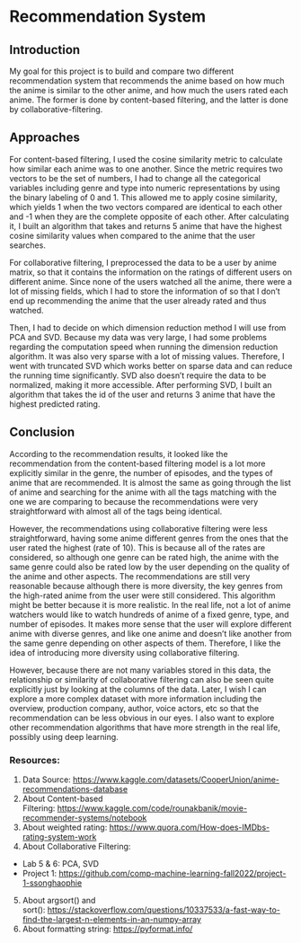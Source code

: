 # Recommendation System

## Introduction

My goal for this project is to build and compare two different recommendation system that recommends the anime based on how much the anime is similar to the other anime, and how much the users rated each anime. The former is done by content-based filtering, and the latter is done by collaborative-filtering.

## Approaches

For content-based filtering, I used the cosine similarity metric to calculate how similar each anime was to one another. Since the metric requires two vectors to be the set of numbers, I had to change all the categorical variables including genre and type into numeric representations by using the binary labeling of 0 and 1. This allowed me to apply cosine similarity, which yields 1 when the two vectors compared are identical to each other and -1 when they are the complete opposite of each other. After calculating it, I built an algorithm that takes and returns 5 anime that have the highest cosine similarity values when compared to the anime that the user searches.

For collaborative filtering, I preprocessed the data to be a user by anime matrix, so that it contains the information on the ratings of different users on different anime. Since none of the users watched all the anime, there were a lot of missing fields, which I had to store the information of so that I don’t end up recommending the anime that the user already rated and thus watched.

Then, I had to decide on which dimension reduction method I will use from PCA and SVD. Because my data was very large, I had some problems regarding the computation speed when running the dimension reduction algorithm. It was also very sparse with a lot of missing values. Therefore, I went with truncated SVD which works better on sparse data and can reduce the running time significantly. SVD also doesn’t require the data to be normalized, making it more accessible. After performing SVD, I built an algorithm that takes the id of the user and returns 3 anime that have the highest predicted rating.  

## Conclusion

According to the recommendation results, it looked like the recommendation from the content-based filtering model is a lot more explicitly similar in the genre, the number of episodes, and the types of anime that are recommended. It is almost the same as going through the list of anime and searching for the anime with all the tags matching with the one we are comparing to because the recommendations were very straightforward with almost all of the tags being identical. 

However, the recommendations using collaborative filtering were less straightforward, having some anime different genres from the ones that the user rated the highest (rate of 10). This is because all of the rates are considered, so although one genre can be rated high, the anime with the same genre could also be rated low by the user depending on the quality of the anime and other aspects. The recommendations are still very reasonable because although there is more diversity, the key genres from the high-rated anime from the user were still considered. This algorithm might be better because it is more realistic. In the real life, not a lot of anime watchers would like to watch hundreds of anime of a fixed genre, type, and number of episodes. It makes more sense that the user will explore different anime with diverse genres, and like one anime and doesn’t like another from the same genre depending on other aspects of them. Therefore, I like the idea of introducing more diversity using collaborative filtering.

However, because there are not many variables stored in this data, the relationship or similarity of collaborative filtering can also be seen quite explicitly just by looking at the columns of the data. Later, I wish I can explore a more complex dataset with more information including the overview, production company, author, voice actors, etc so that the recommendation can be less obvious in our eyes. I also want to explore other recommendation algorithms that have more strength in the real life, possibly using deep learning.

### Resources:
1. Data Source: https://www.kaggle.com/datasets/CooperUnion/anime-recommendations-database
2. About Content-based Filtering: https://www.kaggle.com/code/rounakbanik/movie-recommender-systems/notebook
3. About weighted rating: https://www.quora.com/How-does-IMDbs-rating-system-work
4. About Collaborative Filtering: 
  - Lab 5 & 6: PCA, SVD
  - Project 1: https://github.com/comp-machine-learning-fall2022/project-1-ssonghaophie
5. About argsort() and sort(): https://stackoverflow.com/questions/10337533/a-fast-way-to-find-the-largest-n-elements-in-an-numpy-array
6. About formatting string: https://pyformat.info/
